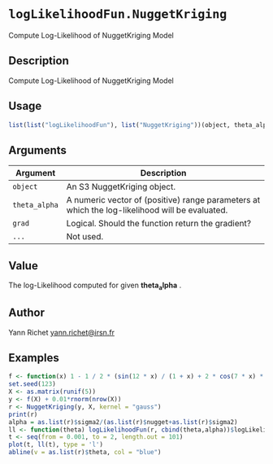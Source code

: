 # `logLikelihoodFun.NuggetKriging`

Compute Log-Likelihood of NuggetKriging Model


## Description

Compute Log-Likelihood of NuggetKriging Model


## Usage

```r
list(list("logLikelihoodFun"), list("NuggetKriging"))(object, theta_alpha, grad = FALSE, ...)
```


## Arguments

Argument      |Description
------------- |----------------
`object`     |     An S3 NuggetKriging object.
`theta_alpha`     |     A numeric vector of (positive) range parameters at which the log-likelihood will be evaluated.
`grad`     |     Logical. Should the function return the gradient?
`...`     |     Not used.


## Value

The log-Likelihood computed for given
  $\boldsymbol{theta_alpha}$ .


## Author

Yann Richet yann.richet@irsn.fr


## Examples

```r
f <- function(x) 1 - 1 / 2 * (sin(12 * x) / (1 + x) + 2 * cos(7 * x) * x^5 + 0.7)
set.seed(123)
X <- as.matrix(runif(5))
y <- f(X) + 0.01*rnorm(nrow(X))
r <- NuggetKriging(y, X, kernel = "gauss")
print(r)
alpha = as.list(r)$sigma2/(as.list(r)$nugget+as.list(r)$sigma2)
ll <- function(theta) logLikelihoodFun(r, cbind(theta,alpha))$logLikelihood
t <- seq(from = 0.001, to = 2, length.out = 101)
plot(t, ll(t), type = 'l')
abline(v = as.list(r)$theta, col = "blue")
```



